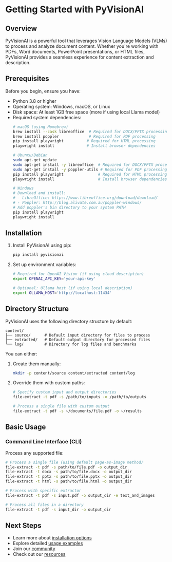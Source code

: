 # Getting Started with PyVisionAI

## Overview

PyVisionAI is a powerful tool that leverages Vision Language Models (VLMs) to process and analyze document content. Whether you're working with PDFs, Word documents, PowerPoint presentations, or HTML files, PyVisionAI provides a seamless experience for content extraction and description.

## Prerequisites

Before you begin, ensure you have:

- Python 3.8 or higher
- Operating system: Windows, macOS, or Linux
- Disk space: At least 1GB free space (more if using local Llama model)
- Required system dependencies:
    ```bash
    # macOS (using Homebrew)
    brew install --cask libreoffice  # Required for DOCX/PPTX processing
    brew install poppler             # Required for PDF processing
    pip install playwright          # Required for HTML processing
    playwright install              # Install browser dependencies

    # Ubuntu/Debian
    sudo apt-get update
    sudo apt-get install -y libreoffice  # Required for DOCX/PPTX processing
    sudo apt-get install -y poppler-utils # Required for PDF processing
    pip install playwright               # Required for HTML processing
    playwright install                   # Install browser dependencies

    # Windows
    # Download and install:
    # - LibreOffice: https://www.libreoffice.org/download/download/
    # - Poppler: http://blog.alivate.com.au/poppler-windows/
    # Add poppler's bin directory to your system PATH
    pip install playwright
    playwright install
    ```

## Installation

1. Install PyVisionAI using pip:
   ```bash
   pip install pyvisionai
   ```

2. Set up environment variables:
   ```bash
   # Required for OpenAI Vision (if using cloud description)
   export OPENAI_API_KEY='your-api-key'

   # Optional: Ollama host (if using local description)
   export OLLAMA_HOST='http://localhost:11434'
   ```

## Directory Structure

PyVisionAI uses the following directory structure by default:
```
content/
├── source/      # Default input directory for files to process
├── extracted/   # Default output directory for processed files
└── log/         # Directory for log files and benchmarks
```

You can either:
1. Create them manually:
   ```bash
   mkdir -p content/source content/extracted content/log
   ```
2. Override them with custom paths:
   ```bash
   # Specify custom input and output directories
   file-extract -t pdf -s /path/to/inputs -o /path/to/outputs

   # Process a single file with custom output
   file-extract -t pdf -s ~/documents/file.pdf -o ~/results
   ```

## Basic Usage

### Command Line Interface (CLI)

Process any supported file:

```bash
# Process a single file (using default page-as-image method)
file-extract -t pdf -s path/to/file.pdf -o output_dir
file-extract -t docx -s path/to/file.docx -o output_dir
file-extract -t pptx -s path/to/file.pptx -o output_dir
file-extract -t html -s path/to/file.html -o output_dir

# Process with specific extractor
file-extract -t pdf -s input.pdf -o output_dir -e text_and_images

# Process all files in a directory
file-extract -t pdf -s input_dir -o output_dir
```

## Next Steps

- Learn more about [installation options](installation.md)
- Explore detailed [usage examples](usage.md)
- Join our [community](../community.md)
- Check out our [resources](../resources.md)
